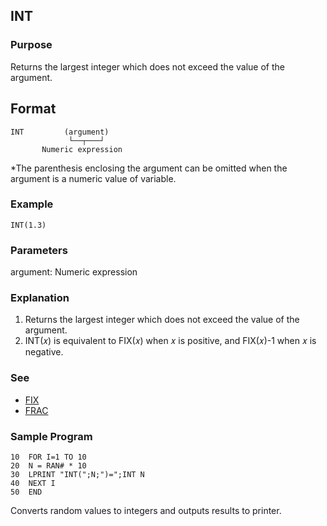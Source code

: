 ## INT

### Purpose
Returns the largest integer which does not exceed the value of the argument.

## Format
```basic
INT         (argument)
             └──┬───┘ 
       Numeric expression
```
*The parenthesis enclosing the argument can be omitted when the argument
is a numeric value of variable.

### Example
```basic
INT(1.3)
```

### Parameters
argument: Numeric expression

### Explanation
1. Returns the largest integer which does not exceed the value of the argument.
2. INT(𝑥) is equivalent to FIX(𝑥) when 𝑥 is positive, and FIX(𝑥)-1 when 𝑥 is negative.

### See
 - [FIX](FIX.md)
 - [FRAC](FRAC.md)

### Sample Program
```basic
10  FOR I=1 TO 10
20  N = RAN# * 10
30  LPRINT "INT(";N;")=";INT N
40  NEXT I
50  END
```
Converts random values to integers and outputs results to printer.


